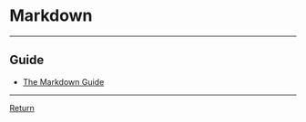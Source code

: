 # Markdown

---

## Guide

- [The Markdown Guide](https://www.markdownguide.org/)

---

[Return](./../readme.md)
